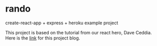 # rando
create-react-app + express + heroku example project

This project is based on the tutorial from our react hero, Dave Ceddia. <br>Here is the <a href="https://daveceddia.com/create-react-app-express-production/">link</a> for this project blog. 
